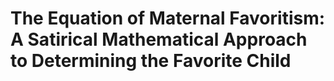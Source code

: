 # The Equation of Maternal Favoritism: A Satirical Mathematical Approach to Determining the Favorite Child